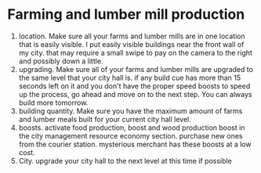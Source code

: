 # Farming and lumber mill production
1. location. Make sure all your farms and lumber mills are in one location that is easily visible. I put easily visible buildings near the front wall of my city. that may require a small swipe to pay on the camera to the right and possibly down a little.
2. upgrading. Make sure all of your farms and lumber mills are upgraded to the same level that your city hall is. if any build cue has more than 15 seconds left on it and you don't have the proper speed boosts to speed up the process, go ahead and move on to the next step. You can always build more tomorrow.
3. building quantity. Make sure you have the maximum amount of farms and lumber meals built for your current city hall level.
4. boosts. activate food production, boost and wood production boost in the city management resource economy section. purchase new ones from the courier station. mysterious merchant has these boosts at a low cost.
5. City. upgrade your city hall to the next level at this time if possible
